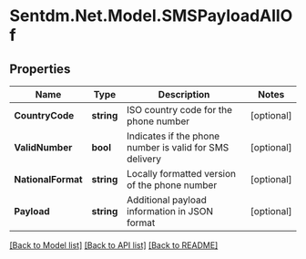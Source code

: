 # Sentdm.Net.Model.SMSPayloadAllOf

## Properties

Name | Type | Description | Notes
------------ | ------------- | ------------- | -------------
**CountryCode** | **string** | ISO country code for the phone number | [optional] 
**ValidNumber** | **bool** | Indicates if the phone number is valid for SMS delivery | [optional] 
**NationalFormat** | **string** | Locally formatted version of the phone number | [optional] 
**Payload** | **string** | Additional payload information in JSON format | [optional] 

[[Back to Model list]](../README.md#documentation-for-models) [[Back to API list]](../README.md#documentation-for-api-endpoints) [[Back to README]](../README.md)

